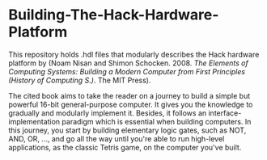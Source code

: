 # Building-The-Hack-Hardware-Platform
This repository holds .hdl files that modularly describes the Hack hardware platform by (Noam Nisan and Shimon Schocken. 2008. <i>The Elements of Computing Systems: Building a Modern Computer from First Principles (History of Computing S.)</i>. The MIT Press).

The cited book aims to take the reader on a journey to build a simple but powerful 16-bit general-purpose computer. It gives you the knowledge to gradually and modularly implement it.  Besides, it follows an interface-implementation paradigm which is essential when building computers. In this journey, you start by building elementary logic gates, such as NOT, AND, OR, ..., and go all the way until you're able to run high-level applications, as the classic Tetris game, on the computer you've built.
